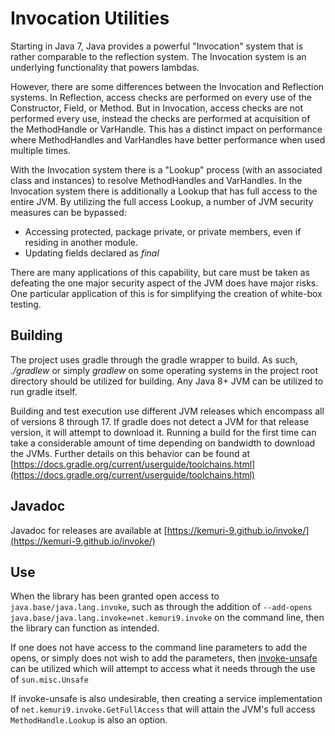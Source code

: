 # Invocation Utilities

Starting in Java 7, Java provides a powerful "Invocation" system that is rather comparable to the reflection system.
The Invocation system is an underlying functionality that powers lambdas.

However, there are some differences between the Invocation and Reflection systems.
In Reflection, access checks are performed on every use of the Constructor, Field, or Method.
But in Invocation, access checks are not performed every use, instead the checks are performed at acquisition of the MethodHandle or VarHandle.
This has a distinct impact on performance where MethodHandles and VarHandles have better performance when used multiple times.

With the Invocation system there is a "Lookup" process (with an associated class and instances) to resolve MethodHandles and VarHandles. In the Invocation system there is additionally a Lookup that has full access to the entire JVM.
By utilizing the full access Lookup, a number of JVM security measures can be bypassed:
* Accessing protected, package private, or private members, even if residing in another module.
* Updating fields declared as  _final_

There are many applications of this capability, but care must be taken as defeating the one major security aspect of the JVM does have major risks.
One particular application of this is for simplifying the creation of white-box testing.

## Building

The project uses gradle through the gradle wrapper to build.
As such,  _./gradlew_  or simply  _gradlew_ on some operating systems in the project root directory should be utilized for building.
Any Java 8+ JVM can be utilized to run gradle itself.

Building and test execution use different JVM releases which encompass all of versions 8 through 17.
If gradle does not detect a JVM for that release version, it will attempt to download it.
Running a build for the first time can take a considerable amount of time depending on bandwidth to download the JVMs.
Further details on this behavior can be found at [https://docs.gradle.org/current/userguide/toolchains.html](https://docs.gradle.org/current/userguide/toolchains.html)

## Javadoc

Javadoc for releases are available at [https://kemuri-9.github.io/invoke/](https://kemuri-9.github.io/invoke/)

## Use

When the library has been granted open access to `java.base/java.lang.invoke`, such as through the addition of
`--add-opens java.base/java.lang.invoke=net.kemuri9.invoke` on the command line, then the library can function as intended.

If one does not have access to the command line parameters to add the opens, or simply does not wish to add the parameters,
then [invoke-unsafe](https://kemuri-9.github.io/invoke-unsafe/) can be utilized which will attempt to access what it needs
through the use of `sun.misc.Unsafe`

If invoke-unsafe is also undesirable, then creating a service implementation of `net.kemuri9.invoke.GetFullAccess` that will attain the JVM's full access `MethodHandle.Lookup` is also an option.

